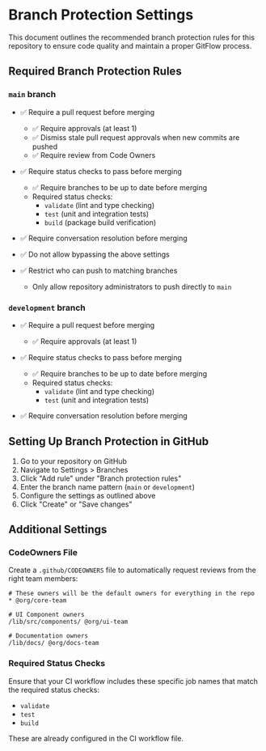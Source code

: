 # Branch Protection Settings

This document outlines the recommended branch protection rules for this repository to ensure code quality and maintain a proper GitFlow process.

## Required Branch Protection Rules

### `main` branch

- ✅ Require a pull request before merging
  - ✅ Require approvals (at least 1)
  - ✅ Dismiss stale pull request approvals when new commits are pushed
  - ✅ Require review from Code Owners
- ✅ Require status checks to pass before merging

  - ✅ Require branches to be up to date before merging
  - Required status checks:
    - `validate` (lint and type checking)
    - `test` (unit and integration tests)
    - `build` (package build verification)

- ✅ Require conversation resolution before merging

- ✅ Do not allow bypassing the above settings

- ✅ Restrict who can push to matching branches
  - Only allow repository administrators to push directly to `main`

### `development` branch

- ✅ Require a pull request before merging
  - ✅ Require approvals (at least 1)
- ✅ Require status checks to pass before merging

  - ✅ Require branches to be up to date before merging
  - Required status checks:
    - `validate` (lint and type checking)
    - `test` (unit and integration tests)

- ✅ Require conversation resolution before merging

## Setting Up Branch Protection in GitHub

1. Go to your repository on GitHub
2. Navigate to Settings > Branches
3. Click "Add rule" under "Branch protection rules"
4. Enter the branch name pattern (`main` or `development`)
5. Configure the settings as outlined above
6. Click "Create" or "Save changes"

## Additional Settings

### CodeOwners File

Create a `.github/CODEOWNERS` file to automatically request reviews from the right team members:

```
# These owners will be the default owners for everything in the repo
* @org/core-team

# UI Component owners
/lib/src/components/ @org/ui-team

# Documentation owners
/lib/docs/ @org/docs-team
```

### Required Status Checks

Ensure that your CI workflow includes these specific job names that match the required status checks:

- `validate`
- `test`
- `build`

These are already configured in the CI workflow file.

